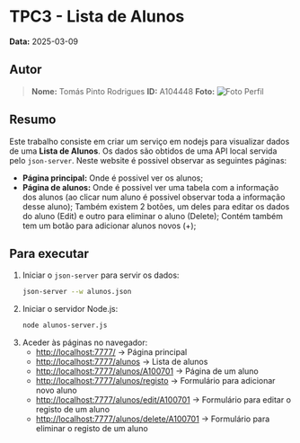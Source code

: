 # TPC3 - Lista de Alunos

**Data:** 2025-03-09

## Autor

> **Nome:** Tomás Pinto Rodrigues
> **ID:** A104448
> **Foto:**
>![Foto Perfil](https://github.com/user-attachments/assets/575cd72e-b849-4e66-a39b-5c8552c4e80e)

## Resumo
Este trabalho consiste em criar um serviço em nodejs para visualizar dados de uma **Lista de Alunos**. Os dados são obtidos de uma API local servida pelo `json-server`.
Neste website é possivel observar as seguintes páginas: <br>
- **Página principal:** Onde é possivel ver os alunos;<br>
- **Página de alunos:** Onde é possivel ver uma tabela com a informação dos alunos (ao clicar num aluno é possivel observar toda a informação desse aluno); Também existem 2 botões, um deles para editar os dados do aluno (Edit) e outro para eliminar o aluno (Delete); Contém também tem um botão para adicionar alunos novos (+);<br>

## Para executar
1. Iniciar o `json-server` para servir os dados:
   ```sh
   json-server --w alunos.json
   ```
2. Iniciar o servidor Node.js:
   ```sh
   node alunos-server.js
   ```
3. Aceder às páginas no navegador:
   - [http://localhost:7777/](http://localhost:7777/) → Página principal
   - [http://localhost:7777/alunos](http://localhost:7777/alunos) → Lista de alunos <br>
   - [http://localhost:7777/alunos/A100701](http://localhost:7777/alunos/A100701) → Página de um aluno <br>
   - [http://localhost:7777/alunos/registo](http://localhost:7777/alunos/registo) → Formulário para adicionar novo aluno <br>
   - [http://localhost:7777/alunos/edit/A100701](http://localhost:7777/edit/A100701) → Formulário para editar o registo de um aluno <br>
   - [http://localhost:7777/alunos/delete/A100701](http://localhost:7777/delete/A100701) → Formulário para eliminar o registo de um aluno
